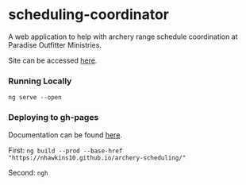 # scheduling-coordinator

A web application to help with archery range schedule coordination at Paradise Outfitter Ministries.

Site can be accessed [here](https://nhawkins10.github.io/archery-scheduling/).

### Running Locally
`ng serve --open `

### Deploying to gh-pages
Documentation can be found [here](https://www.npmjs.com/package/angular-cli-ghpages).

First: ` ng build --prod --base-href "https://nhawkins10.github.io/archery-scheduling/" `

Second: `ngh`
